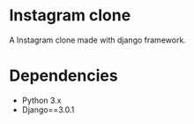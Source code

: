# Instagram clone

A Instagram clone made with django framework.

# Dependencies

* Python 3.x
* Django==3.0.1

